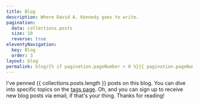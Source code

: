 ```yaml
---
title: Blog
description: Where David A. Kennedy goes to write.
pagination:
  data: collections.posts
  size: 10
  reverse: true
eleventyNavigation:
  key: Blog
  order: 3
layout: blog
permalink: blog/{% if pagination.pageNumber > 0 %}{{ pagination.pageNumber + 1 }}/{% endif %}index.html
---
```


I've penned {{ collections.posts.length }} posts on this blog. You can dive into specific topics on the <a href="{{ '/tags/' | url }}">tags page</a>. Oh, and you can sign up to receive new blog posts via email, if that's your thing. Thanks for reading!
